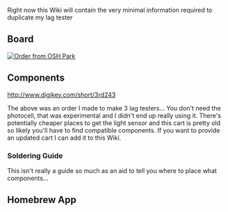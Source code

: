 Right now this Wiki will contain the very minimal information required to duplicate my lag tester

## Board
<a href="https://oshpark.com/shared_projects/O6JRaha8"><img src="https://oshpark.com/assets/badge-5b7ec47045b78aef6eb9d83b3bac6b1920de805e9a0c227658eac6e19a045b9c.png" alt="Order from OSH Park"></img></a>

## Components
http://www.digikey.com/short/3rd243

The above was an order I made to make 3 lag testers... You don't need the photocell, that was experimental and I didn't end up really using it. There's potentially cheaper places to get the light sensor and this cart is pretty old so likely you'll have to find compatible components. If you want to provide an updated cart I can add it to this Wiki.

### Soldering Guide
This isn't really a guide so much as an aid to tell you where to place what components...


## Homebrew App


